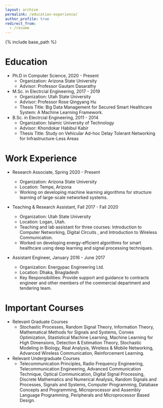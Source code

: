 ```yaml
---
layout: archive
permalink: /education-experience/
author_profile: true
redirect_from:
  - /resume
---
```


{% include base_path %}

Education
======
* Ph.D in Computer Science, 2020 - Present
  * Organization: Arizona State University
  * Advisor: Professor Gautam Dasarathy
* M.Sc. in Electrcial Engineering, 2017 - 2019
  * Organization: Utah State University
  * Advisor: Professor Rose Qingyang Hu
  * Thesis Title: Big Data Management for Secured Smart Healthcare System: A Machine Learning Framework.
* B.Sc. in Electrcial Engineering, 2011 - 2014
  * Organization: Islamic University of Technology
  * Advisor:  Khondokar Habibul Kabir 
  * Thesis Title: Study on Vehicular Ad-hoc Delay Tolerant Networking for Infrastructure-Less Areas
  
Work Experience
======
* Research Associate, Spring 2020 - Present
  * Organization: Arizona State University
  * Location: Tempe, Arizona
  * Working on developing machine learning algorithms for structure learning of large-scale networked systems.

* Teaching & Research Assistant, Fall 2017 - Fall 2020
  * Organization: Utah State University
  * Location: Logan, Utah.
  * Teaching and lab assistant for three courses: Introduction to Computer Networking, Digital Circuits , and Introduction to Wireless Communication.
  * Worked on developing energy-efficient algorithms for smart healthcare using deep learning and signal processing techniques.

* Assistant Engineer, January 2016 - June 2017
  * Organization: Energypac Engineering Ltd.
  * Location: Dhaka, Bnagladesh
  * Key Responsibilities: Provide support and guidance to contracts engineer and other members of the commercial department and tendering team.


Important Courses
======
* Relevant Graduate Courses
  * Stochastic Processes, Random Signal Theory, Information Theory,  Mathematical Methods for Signals and Systems, Convex Optimization, Stastistical Machine Learning, Machine Learning for High Dimensions, Detection & Estimation Theory, Stochastic Modeling in Biology, Real Analysis, Wireless & Mobile Networking, Advanced Wireless Communication, Reinforcement Learning. 
* Relevant Undergraduate Courses
  * Telecommunication Principles, Radio Frequency Engineering, Telecommunication Engineering, Advanced Communication Technique, Optical Communication, Digital Signal Processing, Discrete Mathematics and Numerical Analysis, Random Signals and Processes, Signals and Systems, Computer Programming, Database Concepts and Programming, Microprocessor and Assembly Language Programming, Peripherals and Microprocessor Based Design.

